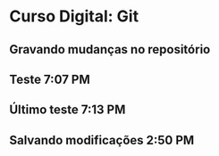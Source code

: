 # Curso Digital: Git

## Gravando mudanças no repositório

## Teste 7:07 PM

## Último teste 7:13 PM

## Salvando modificações 2:50 PM